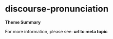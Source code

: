 # discourse-pronunciation

**Theme Summary**

For more information, please see: **url to meta topic**

